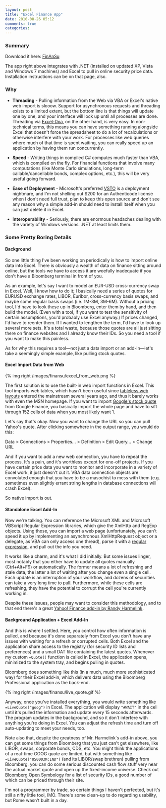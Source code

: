 ```yaml
---
layout: post
title: "Excel Finance App"
date: 2010-08-26 05:12
comments: true
categories: 
---
```


### Summary

Download it here: [FinAnSu][github_finansu]

The app right above integrates with .NET (installed on updated XP, Vista
and Windows 7 machines) and Excel to pull in online security price
data. Installation instructions can be on that page, also.

### Why

* **Threading** - Pulling information from the Web via VBA or Excel's native
  web import is slooow. Support for asynchronous requests and threading exists
  to a limited extent, but the bottom line is that things will update one by
  one, and your interface will lock up until all processes are done. Threading
  via [Excel-Dna][excel_dna], on the other hand, is very easy. In non-technical
  terms, this means you can have something running alongside Excel that doesn't
  force the spreadsheet to do a lot of recalculations or otherwise interfere
  with your work. For processes like web queries where much of that time is
  spent waiting, you can really speed up an application by having them run
  concurrently.

* **Speed** - Writing things in compiled C# computes much faster than VBA, which
  is compiled on the fly. For financial functions that involve many computations
  (like Monte Carlo simulations, long-term callable/cancellable bonds, complex
  options, etc.), this will be very useful going forward.

* **Ease of Deployment** - Microsoft's preferred [VSTO][vsto] is a deployment nightmare,
  and I'm not shelling out $200 for an Authenticode license when I don't need
  full trust, plan to keep this open source and don't see any reason why a
  simple add-in should need to install itself when you can just delete it in
  Excel.

* **Interoperability** - Seriously, there are enormous headaches dealing with
  the variety of Windows versions. .NET at least limits them.

### Some Pretty Boring Details

#### Background

So one little thing I've been working on periodically is how to import online
data into Excel. There is obviously a wealth of data on finance sitting around
online, but the tools we have to access it are woefully inadequate if you don't
have a Bloomberg terminal in front of you.

As an example, let's say I want to model an EUR-USD cross-currency swap in
Excel. Well, I know how to do it; I basically need a series of quotes for EURUSD
exchange rates, LIBOR, Euribor, cross-currency basis swaps, and maybe some
regular basis swaps (i.e. 1M-3M, 3M-6M). Without a pricing tool, I'd have to
look these up in Bloomberg, enter them by hand, and then build the model. (Even
with a tool, if you want to test the sensitivity of certain assumptions, you'd
probably use Excel anyway.) If prices changed, I'd have to reenter them. If I
wanted to lengthen the term, I'd have to look up several more sets. It's a total
waste, because those quotes are all just sitting there on finance websites and I
already know their IDs. So you need a tool if you want to make this painless.

As for why this requires a tool—not just a data import or an add-in—let's take a
seemingly simple example, like pulling stock quotes.

#### Excel Import Data from Web

{% img right /images/finansu/excel_from_web.png %}

The first solution is to use the built-in web import functions in Excel. This
tool imports web tables, which hasn't been useful since
[tableless web layouts][tableless] entered the mainstream several years ago, and
thus it barely works with even the MSN homepage. If you want to import [Google's
stock quote][goog] from Google Finance, you basically import the whole page and
have to sift through 152 cells of data when you most likely want 1.

Let's say that's okay. Now you want to change the URL so you can pull Yahoo's
quote. After clicking somewhere in the output range, you would do this:

Data > Connections > Properties... > Definition > Edit Query... > Change URL

And if you want to add a new web connection, you have to repeat the
process. It's a pain, and it's worthless except for one-off projects. If you
have certain price data you want to monitor and incorporate in a variety of
Excel work, it just doesn't cut it. VBA data connection objects are convoluted
enough that you have to be a masochist to mess with them (e.g. sometimes even
slightly errant string lengths in database connections will crash Excel).

So native import is out.

#### Standalone Excel Add-In

Now we're talking. You can reference the Microsoft XML and Microsoft VBScript
Regular Expression libraries, which give the XmlHttp and RegExp objects. Using
those, you can import a web page (unfortunately, you can't speed it up by
implementing an asynchronous XmlHttpRequest object or a delegate, as VBA can
only access one thread), parse it with a [regular expression][regex], and pull
out the info you need.

It works like a charm, and it's what I did initially. But some issues linger,
most notably that you either have to update all quotes manually (Ctrl+Alt+F9)
or automatically. The former means a lot of refreshing and stale data, the
latter a lot of waiting after you change even a single cell. Each update is an
interruption of your workflow, and dozens of securities can take a very long
time to pull. Furthermore, while these cells are refreshing, they have the
potential to corrupt the cell you're currently working in.

Despite these issues, people may want to consider this methodology, and to that
end there's a great [Yahoo! Finance add-in by Randy Harmelink][smf_addin].

#### Background Application + Excel Add-In

And this is where I settled. Here, you control how often information is pulled,
and because it's done separately from Excel you don't have any issues with
waiting for a refresh or corrupted cells. Both Excel and the application share
access to the registry (for security ID lists and preferences) and a small DAT
file containing the latest quotes. Whenever my custom `=Quote()` function is
called in Excel, the application opens, minimized to the system tray, and begins
pulling in quotes.

Bloomberg does something like this (in a much, much more sophisticated way)
for their Excel add-in, which delivers data using the Bloomberg Professional
application as the back-end.

{% img right /images/finansu/live_quote.gif %}

Anyway, once you've installed everything, you would write something like
`=LiveQuote("goog")` in Excel. The application will display `"#WAIT"` in
the cell until it's pulled the information and update every 15 seconds
afterwards. The program updates in the background, and so it don't interfere
with anything you're doing in Excel. You can adjust the refresh time and turn
off auto-updating to meet your needs, too.

Note also that, despite the greatness of Mr. Harmelink's add-in above,
you can get some things from Bloomberg that you just can't get elsewhere,
like LIBOR, swaps, corporate bonds, CDS, etc. You might think the
applications of a real-time GOOG quote are limited, but with something like
`=LiveQuote("US0003M:IND")` (and its LIBOR/swap brethren) pulling from
Bloomberg, you can do some serious discounted cash flow stuff very near the
actual market quote and open up the fixed-income universe. Check out
[Bloomberg Open Symbology][open_symbology] for a list of security IDs, a good
number of which can be priced through their site.

I'm not a programmer by trade, so certain things I haven't perfected, but it's
still a nifty little tool, IMO. There's some clean-up to do regarding usability,
but Rome wasn't built in a day.

  [excel_dna]:http://exceldna.codeplex.com/
  [github_finansu]:http://github.com/brymck/finansu
  [goog]:http://www.google.com/finance?q=NASDAQ%3AGOOG
  [open_symbology]:http://bsym.bloomberg.com/sym/
  [regex]:http://en.wikipedia.org/wiki/Regular_expression
  [smf_addin]:http://finance.groups.yahoo.com/group/smf_addin/
  [tableless]:http://en.wikipedia.org/wiki/Tableless_web_design
  [vsto]:http://en.wikipedia.org/wiki/Visual_Studio_Tools_for_Office
